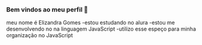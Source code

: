 ### Bem vindos ao meu perfil 👋
meu nome é Elizandra Gomes
-estou estudando no alura
-estou me desenvolvendo no na linguagem JavaScript
-utilizo esse espeço para minha organização no JavaScript
